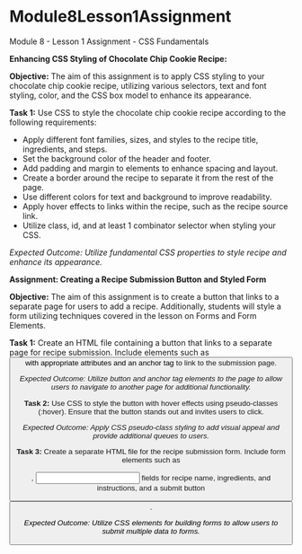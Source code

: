 # Module8Lesson1Assignment
Module 8 - Lesson 1 Assignment - CSS Fundamentals

**Enhancing CSS Styling of Chocolate Chip Cookie Recipe:**

**Objective:** The aim of this assignment is to apply CSS styling to your chocolate chip cookie recipe, utilizing various selectors, text and font styling, color, and the CSS box model to enhance its appearance.

**Task 1:** Use CSS to style the chocolate chip cookie recipe according to the following requirements:
- Apply different font families, sizes, and styles to the recipe title, ingredients, and steps.
- Set the background color of the header and footer.
- Add padding and margin to elements to enhance spacing and layout.
- Create a border around the recipe to separate it from the rest of the page.
- Use different colors for text and background to improve readability.
- Apply hover effects to links within the recipe, such as the recipe source link.
- Utilize class, id, and at least 1 combinator selector when styling your CSS. 
  
*Expected Outcome: Utilize fundamental CSS properties to style recipe and enhance its appearance.*


**Assignment: Creating a Recipe Submission Button and Styled Form**

**Objective:** The aim of this assignment is to create a button that links to a separate page for users to add a recipe. Additionally, students will style a form utilizing techniques covered in the lesson on Forms and Form Elements.

**Task 1:** Create an HTML file containing a button that links to a separate page for recipe submission. Include elements such as <button> with appropriate attributes and an anchor tag <a> to link to the submission page.

*Expected Outcome: Utilize button and anchor tag elements to the page to allow users to navigate to another page for additional functionality.*

**Task 2:** Use CSS to style the button with hover effects using pseudo-classes (:hover). Ensure that the button stands out and invites users to click.

*Expected Outcome: Apply CSS pseudo-class styling to add visual appeal and provide additional queues to users.*

**Task 3:** Create a separate HTML file for the recipe submission form. Include form elements such as <form>, <input> fields for recipe name, ingredients, and instructions, and a submit button <button>.

*Expected Outcome: Utilize CSS elements for building forms to allow users to submit multiple data to forms.*

